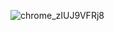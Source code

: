 ![chrome_zIUJ9VFRj8](https://github.com/aramrw/yomichan-dict-css/assets/106574385/797883a8-e429-49a5-9a5f-0d9d9cba091b)

